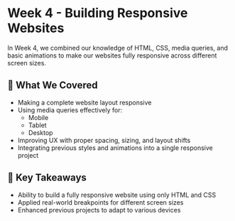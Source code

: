 # Week 4 - Building Responsive Websites

In Week 4, we combined our knowledge of HTML, CSS, media queries, and basic animations to make our websites fully responsive across different screen sizes.

## 🔧 What We Covered

- Making a complete website layout responsive
- Using media queries effectively for:
  - Mobile
  - Tablet
  - Desktop
- Improving UX with proper spacing, sizing, and layout shifts
- Integrating previous styles and animations into a single responsive project

## 📝 Key Takeaways

- Ability to build a fully responsive website using only HTML and CSS
- Applied real-world breakpoints for different screen sizes
- Enhanced previous projects to adapt to various devices
